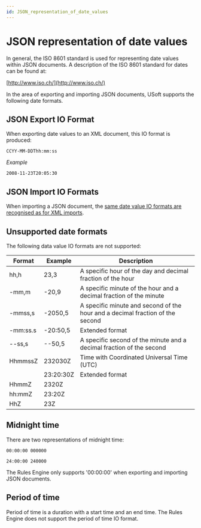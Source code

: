 ```yaml
---
id: JSON_representation_of_date_values
---
```


# JSON representation of date values

In general, the ISO 8601 standard is used for representing date values within JSON documents. A description of the ISO 8601 standard for dates can be found at:

[http://www.iso.ch/](http://www.iso.ch/)

In the area of exporting and importing JSON documents, USoft supports the following date formats.

## JSON Export IO Format

When exporting date values to an XML document, this IO format is produced:

```
CCYY-MM-DDThh:mm:ss
```

*Example*

```
2008-11-23T20:05:30
```

## JSON Import IO Formats 

When importing a JSON document, the [same date value IO formats are recognised as for XML imports](/docs/Repositories/USoft%20XML%20formats/XML%20representation%20of%20date%20values.md).

## Unsupported date formats

The following data value IO formats are not supported:

|**Format**|**Example**|**Description**|
|--------|--------|--------|
|hh,h    |23,3    |A specific hour of the day and decimal fraction of the hour|
|-mm,m   |-20,9   |A specific minute of the hour and a decimal fraction of the minute|
|-mmss,s |-2050,5 |A specific minute and second of the hour and a decimal fraction of the second|
|-mm:ss.s|-20:50,5|Extended format|
|--ss,s  |--50,5  |A specific second of the minute and a decimal fraction of the second|
|HhmmssZ |232030Z |Time with Coordinated Universal Time (UTC)|
|        |23:20:30Z|Extended format|
|HhmmZ   |2320Z   |        |
|hh:mmZ  |23:20Z  |        |
|HhZ     |23Z     |        |



## Midnight time

There are two representations of midnight time:

```
00:00:00 000000

24:00:00 240000
```

The Rules Engine only supports '00:00:00' when exporting and importing JSON documents.

## Period of time

Period of time is a duration with a start time and an end time. The Rules Engine does not support the period of time IO format.
